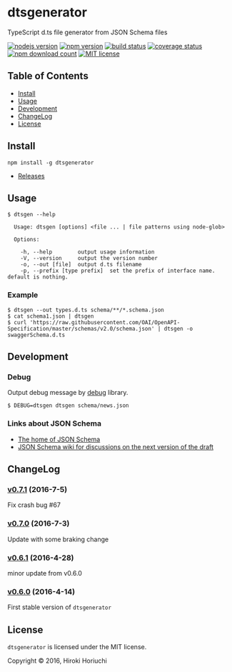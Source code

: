 # dtsgenerator

TypeScript d.ts file generator from JSON Schema files

[![nodejs version](https://img.shields.io/node/v/dtsgenerator.svg)](#)
[![npm version](https://badge.fury.io/js/dtsgenerator.svg)](#)
[![build status](https://travis-ci.org/horiuchi/dtsgenerator.svg?branch=master)](https://travis-ci.org/horiuchi/dtsgenerator)
[![coverage status](https://img.shields.io/coveralls/horiuchi/dtsgenerator.svg)](https://coveralls.io/r/horiuchi/dtsgenerator?branch=coveralls)
[![npm download count](https://img.shields.io/npm/dt/dtsgenerator.svg)](https://www.npmjs.com/package/dtsgenerator)
[![MIT license](https://img.shields.io/npm/l/dtsgenerator.svg)](#)

## Table of Contents

- [Install](#install)
- [Usage](#usage)
- [Development](#development)
- [ChangeLog](#changelog)
- [License](#license)

## Install

    npm install -g dtsgenerator

- [Releases](https://github.com/horiuchi/dtsgenerator/releases)

## Usage

```
$ dtsgen --help

  Usage: dtsgen [options] <file ... | file patterns using node-glob>

  Options:

    -h, --help        output usage information
    -V, --version     output the version number
    -o, --out [file]  output d.ts filename
    -p, --prefix [type prefix]  set the prefix of interface name. default is nothing.

```

### Example

    $ dtsgen --out types.d.ts schema/**/*.schema.json
    $ cat schema1.json | dtsgen
    $ curl 'https://raw.githubusercontent.com/OAI/OpenAPI-Specification/master/schemas/v2.0/schema.json' | dtsgen -o swaggerSchema.d.ts


## Development

### Debug

Output debug message by [debug](https://www.npmjs.com/package/debug) library.

    $ DEBUG=dtsgen dtsgen schema/news.json


### Links about JSON Schema

- [The home of JSON Schema](http://json-schema.org/)
- [JSON Schema wiki for discussions on the next version of the draft](https://github.com/json-schema/json-schema/wiki)


## ChangeLog

### [v0.7.1](https://github.com/horiuchi/dtsgenerator/releases/tag/v0.7.1) (2016-7-5)

Fix crash bug #67

### [v0.7.0](https://github.com/horiuchi/dtsgenerator/releases/tag/v0.7.0) (2016-7-3)

Update with some braking change

### [v0.6.1](https://github.com/horiuchi/dtsgenerator/releases/tag/v0.6.1) (2016-4-28)

minor update from v0.6.0

### [v0.6.0](https://github.com/horiuchi/dtsgenerator/releases/tag/v0.6.0) (2016-4-14)

First stable version of `dtsgenerator`


## License

`dtsgenerator` is licensed under the MIT license.

Copyright &copy; 2016, Hiroki Horiuchi
